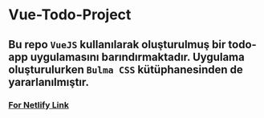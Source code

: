 # Vue-Todo-Project

## Bu repo `VueJS` kullanılarak oluşturulmuş bir todo-app uygulamasını barındırmaktadır. Uygulama oluşturulurken `Bulma CSS` kütüphanesinden de yararlanılmıştır.

### [For Netlify Link](https://sweet-flan-57bf08.netlify.app/)
